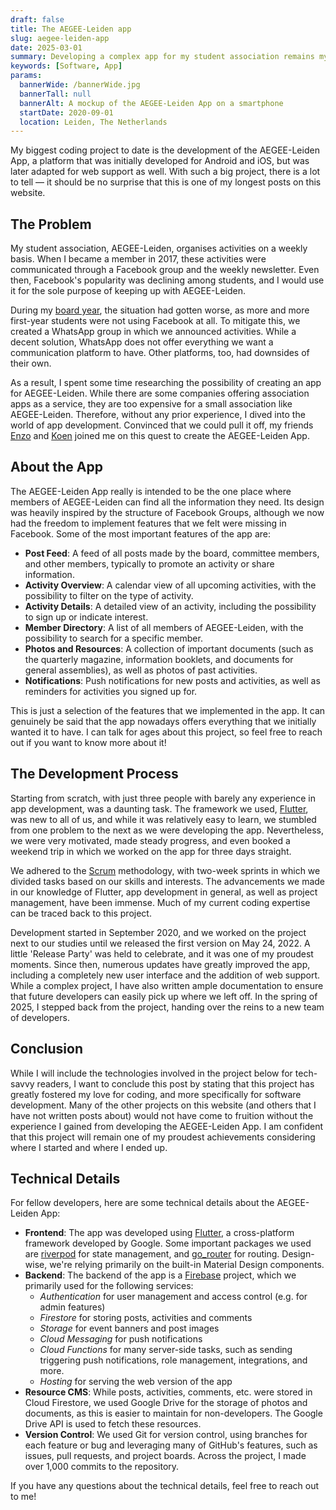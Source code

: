 ```yaml
---
draft: false
title: The AEGEE-Leiden app
slug: aegee-leiden-app
date: 2025-03-01
summary: Developing a complex app for my student association remains my biggest coding project to date.
keywords: [Software, App]
params:
  bannerWide: /bannerWide.jpg
  bannerTall: null
  bannerAlt: A mockup of the AEGEE-Leiden App on a smartphone
  startDate: 2020-09-01
  location: Leiden, The Netherlands
---
```


My biggest coding project to date is the development of the AEGEE-Leiden App, a platform that was initially developed for Android and iOS, but was later adapted for web support as well. With such a big project, there is a lot to tell &mdash; it should be no surprise that this is one of my longest posts on this website.

## The Problem
My student association, AEGEE-Leiden, organises activities on a weekly basis. When I became a member in 2017, these activities were communicated through a Facebook group and the weekly newsletter. Even then, Facebook's popularity was declining among students, and I would use it for the sole purpose of keeping up with AEGEE-Leiden. 

During my [board year](/career/board-year-at-aegee), the situation had gotten worse, as more and more first-year students were not using Facebook at all. To mitigate this, we created a WhatsApp group in which we announced activities. While a decent solution, WhatsApp does not offer everything we want a communication platform to have. Other platforms, too, had downsides of their own.

As a result, I spent some time researching the possibility of creating an app for AEGEE-Leiden. While there are some companies offering association apps as a service, they are too expensive for a small association like AEGEE-Leiden. Therefore, without any prior experience, I dived into the world of app development. Convinced that we could pull it off, my friends [Enzo](https://www.linkedin.com/in/enzo-sastrokarijo-35848929b/) and [Koen](https://www.linkedin.com/in/koen-hagen-a8224a149/) joined me on this quest to create the AEGEE-Leiden App.

## About the App
The AEGEE-Leiden App really is intended to be the one place where members of AEGEE-Leiden can find all the information they need. Its design was heavily inspired by the structure of Facebook Groups, although we now had the freedom to implement features that we felt were missing in Facebook. Some of the most important features of the app are:

- **Post Feed**: A feed of all posts made by the board, committee members, and other members, typically to promote an activity or share information.
- **Activity Overview**: A calendar view of all upcoming activities, with the possibility to filter on the type of activity.
- **Activity Details**: A detailed view of an activity, including the possibility to sign up or indicate interest.
- **Member Directory**: A list of all members of AEGEE-Leiden, with the possibility to search for a specific member.
- **Photos and Resources**: A collection of important documents (such as the quarterly magazine, information booklets, and documents for general assemblies), as well as photos of past activities.
- **Notifications**: Push notifications for new posts and activities, as well as reminders for activities you signed up for.

This is just a selection of the features that we implemented in the app. It can genuinely be said that the app nowadays offers everything that we initially wanted it to have. I can talk for ages about this project, so feel free to reach out if you want to know more about it!

## The Development Process
Starting from scratch, with just three people with barely any experience in app development, was a daunting task. The framework we used, [Flutter](https://www.flutter.dev/), was new to all of us, and while it was relatively easy to learn, we stumbled from one problem to the next as we were developing the app. Nevertheless, we were very motivated, made steady progress, and even booked a weekend trip in which we worked on the app for three days straight.

We adhered to the [Scrum](https://en.wikipedia.org/wiki/Scrum_(software_development)) methodology, with two-week sprints in which we divided tasks based on our skills and interests. The advancements we made in our knowledge of Flutter, app development in general, as well as project management, have been immense. Much of my current coding expertise can be traced back to this project.

Development started in September 2020, and we worked on the project next to our studies until we released the first version on May 24, 2022. A little 'Release Party' was held to celebrate, and it was one of my proudest moments. Since then, numerous updates have greatly improved the app, including a completely new user interface and the addition of web support. While a complex project, I have also written ample documentation to ensure that future developers can easily pick up where we left off. In the spring of 2025, I stepped back from the project, handing over the reins to a new team of developers.

## Conclusion
While I will include the technologies involved in the project below for tech-savvy readers, I want to conclude this post by stating that this project has greatly fostered my love for coding, and more specifically for software development. Many of the other projects on this website (and others that I have not written posts about) would not have come to fruition without the experience I gained from developing the AEGEE-Leiden App. I am confident that this project will remain one of my proudest achievements considering where I started and where I ended up.  

## Technical Details
For fellow developers, here are some technical details about the AEGEE-Leiden App:

- **Frontend**: The app was developed using [Flutter](https://www.flutter.dev/), a cross-platform framework developed by Google. Some important packages we used are [riverpod](https://pub.dev/packages/riverpod) for state management, and [go_router](https://pub.dev/packages/go_router) for routing. Design-wise, we're relying primarily on the built-in Material Design components.
- **Backend**: The backend of the app is a [Firebase](https://firebase.google.com/) project, which we primarily used for the following services:
  - _Authentication_ for user management and access control (e.g. for admin features)
  - _Firestore_ for storing posts, activities and comments
  - _Storage_ for event banners and post images
  - _Cloud Messaging_ for push notifications
  - _Cloud Functions_ for many server-side tasks, such as sending triggering push notifications, role management, integrations, and more.
  - _Hosting_ for serving the web version of the app
- **Resource CMS**: While posts, activities, comments, etc. were stored in Cloud Firestore, we used Google Drive for the storage of photos and documents, as this is easier to maintain for non-developers. The Google Drive API is used to fetch these resources.
- **Version Control**: We used Git for version control, using branches for each feature or bug and leveraging many of GitHub's features, such as issues, pull requests, and project boards. Across the project, I made over 1,000 commits to the repository.

If you have any questions about the technical details, feel free to reach out to me!



